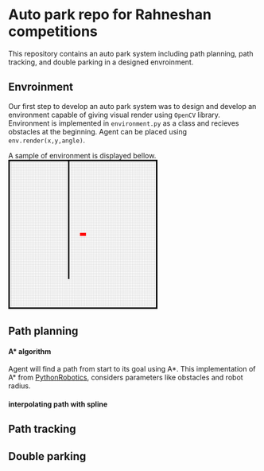 # Auto park repo for Rahneshan competitions
This repository contains an auto park system including path planning, path tracking, and double parking in a designed envroinment.

## Envroinment
Our first step to develop an auto park system was to design and develop an environment capable of giving visual render using ```OpenCV``` library. Environment is implemented in ```environment.py``` as a class and recieves obstacles at the beginning. Agent can be placed using ```env.render(x,y,angle)```.

A sample of environment is displayed bellow.
![developed environment](extra/env.png)
## Path planning

#### A* algorithm
Agent will find a path from start to its goal using A*. This implementation of A* from [PythonRobotics](https://pythonrobotics.readthedocs.io/en/latest/modules/path_planning.html), considers parameters like obstacles and robot radius.

#### interpolating path with spline

## Path tracking

## Double parking

